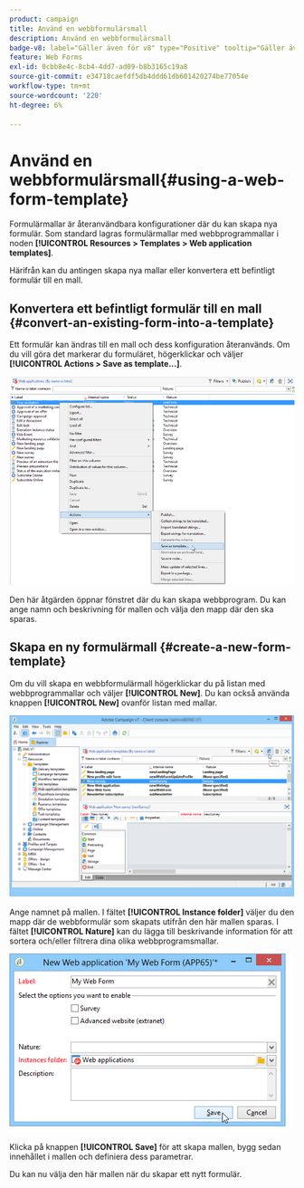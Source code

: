 ```yaml
---
product: campaign
title: Använd en webbformulärsmall
description: Använd en webbformulärsmall
badge-v8: label="Gäller även för v8" type="Positive" tooltip="Gäller även Campaign v8"
feature: Web Forms
exl-id: 0cbb8e4c-8cb4-4dd7-ad09-b8b3165c19a8
source-git-commit: e34718caefdf5db4ddd61db601420274be77054e
workflow-type: tm+mt
source-wordcount: '220'
ht-degree: 6%

---
```


# Använd en webbformulärsmall{#using-a-web-form-template}



Formulärmallar är återanvändbara konfigurationer där du kan skapa nya formulär. Som standard lagras formulärmallar med webbprogrammallar i noden **[!UICONTROL Resources > Templates > Web application templates]**.

Härifrån kan du antingen skapa nya mallar eller konvertera ett befintligt formulär till en mall.

## Konvertera ett befintligt formulär till en mall {#convert-an-existing-form-into-a-template}

Ett formulär kan ändras till en mall och dess konfiguration återanvänds. Om du vill göra det markerar du formuläret, högerklickar och väljer **[!UICONTROL Actions > Save as template...]**.

![](assets/s_ncs_admin_survey_saveastemplate.png)

Den här åtgärden öppnar fönstret där du kan skapa webbprogram. Du kan ange namn och beskrivning för mallen och välja den mapp där den ska sparas.

## Skapa en ny formulärmall {#create-a-new-form-template}

Om du vill skapa en webbformulärmall högerklickar du på listan med webbprogrammallar och väljer **[!UICONTROL New]**. Du kan också använda knappen **[!UICONTROL New]** ovanför listan med mallar.

![](assets/s_ncs_admin_survey_createtemplate.png)

Ange namnet på mallen. I fältet **[!UICONTROL Instance folder]** väljer du den mapp där de webbformulär som skapats utifrån den här mallen sparas. I fältet **[!UICONTROL Nature]** kan du lägga till beskrivande information för att sortera och/eller filtrera dina olika webbprogramsmallar.

![](assets/s_ncs_admin_survey_createtemplate_details.png)

Klicka på knappen **[!UICONTROL Save]** för att skapa mallen, bygg sedan innehållet i mallen och definiera dess parametrar.

Du kan nu välja den här mallen när du skapar ett nytt formulär.
